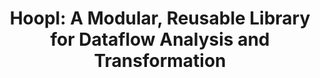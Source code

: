 ---
title: ! 'Hoopl: A Modular, Reusable Library for Dataflow Analysis and Transformation'
paper-url: http://research.microsoft.com/en-us/um/people/simonpj/Papers/c--/hoopl-haskell10.pdf
authors:
- Norman Ramsey
- João Dias
- Simon Peyton Jones
type: paper
tags:
- compilers
- optimization
libraries:
- hoopl
doHaskell-type: research paper
dohaskell-year: 2010
---